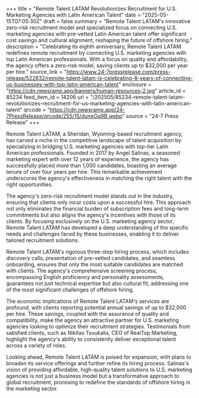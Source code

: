 +++
title = "Remote Talent LATAM Revolutionizes Recruitment for U.S. Marketing Agencies with Latin American Talent"
date = "2025-05-15T07:05:30Z"
draft = false
summary = "Remote Talent LATAM's innovative zero-risk recruitment model and specialized focus on connecting U.S. marketing agencies with pre-vetted Latin American talent offer significant cost savings and cultural alignment, reshaping the future of offshore hiring."
description = "Celebrating its eighth anniversary, Remote Talent LATAM redefines remote recruitment by connecting U.S. marketing agencies with top Latin American professionals. With a focus on quality and affordability, the agency offers a zero-risk model, saving clients up to $32,000 per year per hire."
source_link = "https://www.24-7pressrelease.com/press-release/522832/remote-talent-latam-is-celebrating-8-years-of-connecting-us-businesses-with-top-latin-american-talent"
enclosure = "https://cdn.newsramp.app/banners/human-resources-2.jpg"
article_id = 85234
feed_item_id = 14206
url = "/202505/85234-remote-talent-latam-revolutionizes-recruitment-for-us-marketing-agencies-with-latin-american-talent"
qrcode = "https://cdn.newsramp.app/24-7PressRelease/qrcode/255/15/duneGq9B.webp"
source = "24-7 Press Release"
+++

<p>Remote Talent LATAM, a Sheridan, Wyoming-based recruitment agency, has carved a niche in the competitive landscape of talent acquisition by specializing in bridging U.S. marketing agencies with top-tier Latin American professionals. Founded in 2017 by Angel Salinas, a seasoned marketing expert with over 12 years of experience, the agency has successfully placed more than 1,000 candidates, boasting an average tenure of over four years per hire. This remarkable achievement underscores the agency's effectiveness in matching the right talent with the right opportunities.</p><p>The agency's zero-risk recruitment model stands out in the industry, ensuring that clients only incur costs upon a successful hire. This approach not only eliminates the financial burden of subscription fees and long-term commitments but also aligns the agency's incentives with those of its clients. By focusing exclusively on the U.S. marketing agency sector, Remote Talent LATAM has developed a deep understanding of the specific needs and challenges faced by these businesses, enabling it to deliver tailored recruitment solutions.</p><p>Remote Talent LATAM's rigorous three-step hiring process, which includes discovery calls, presentation of pre-vetted candidates, and seamless onboarding, ensures that only the most suitable candidates are matched with clients. The agency's comprehensive screening process, encompassing English proficiency and personality assessments, guarantees not just technical expertise but also cultural fit, addressing one of the most significant challenges of offshore hiring.</p><p>The economic implications of Remote Talent LATAM's services are profound, with clients reporting potential annual savings of up to $32,000 per hire. These savings, coupled with the assurance of quality and compatibility, make the agency an attractive partner for U.S. marketing agencies looking to optimize their recruitment strategies. Testimonials from satisfied clients, such as Nikitas Tsoukalis, CEO of RealTop Marketing, highlight the agency's ability to consistently deliver exceptional talent across a variety of roles.</p><p>Looking ahead, Remote Talent LATAM is poised for expansion, with plans to broaden its service offerings and further refine its hiring process. Salinas's vision of providing affordable, high-quality talent solutions to U.S. marketing agencies is not just a business model but a transformative approach to global recruitment, promising to redefine the standards of offshore hiring in the marketing sector.</p>